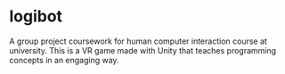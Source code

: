 # logibot
A group project coursework for human computer interaction course at university. This is a VR game made with Unity that teaches programming concepts in an engaging way.
